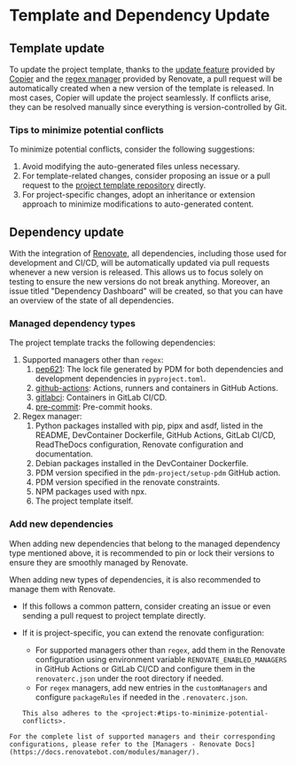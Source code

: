 # Template and Dependency Update

## Template update

To update the project template, thanks to the [update feature](https://copier.readthedocs.io/en/stable/updating/) provided by [Copier](https://github.com/copier-org/copier) and the [regex manager](https://docs.renovatebot.com/modules/manager/regex/) provided by Renovate, a pull request will be automatically created when a new version of the template is released. In most cases, Copier will update the project seamlessly. If conflicts arise, they can be resolved manually since everything is version-controlled by Git.

### Tips to minimize potential conflicts

To minimize potential conflicts, consider the following suggestions:

1. Avoid modifying the auto-generated files unless necessary.
1. For template-related changes, consider proposing an issue or a pull request to the [project template repository](http://github.com/serious-scaffold/ss-python) directly.
1. For project-specific changes, adopt an inheritance or extension approach to minimize modifications to auto-generated content.

## Dependency update

With the integration of [Renovate](https://github.com/renovatebot/renovate), all dependencies, including those used for development and CI/CD, will be automatically updated via pull requests whenever a new version is released. This allows us to focus solely on testing to ensure the new versions do not break anything. Moreover, an issue titled "Dependency Dashboard" will be created, so that you can have an overview of the state of all dependencies.

### Managed dependency types

The project template tracks the following dependencies:

1. Supported managers other than `regex`:
   1. [pep621](https://docs.renovatebot.com/modules/manager/pep621/): The lock file generated by PDM for both dependencies and development dependencies in `pyproject.toml`.
   1. [github-actions](https://docs.renovatebot.com/modules/manager/github-actions/): Actions, runners and containers in GitHub Actions.
   1. [gitlabci](https://docs.renovatebot.com/modules/manager/gitlabci/): Containers in GitLab CI/CD.
   1. [pre-commit](https://docs.renovatebot.com/modules/manager/pre-commit/): Pre-commit hooks.
1. Regex manager:
   1. Python packages installed with pip, pipx and asdf, listed in the README, DevContainer Dockerfile, GitHub Actions, GitLab CI/CD, ReadTheDocs configuration, Renovate configuration and documentation.
   1. Debian packages installed in the DevContainer Dockerfile.
   1. PDM version specified in the `pdm-project/setup-pdm` GitHub action.
   1. PDM version specified in the renovate constraints.
   1. NPM packages used with npx.
   1. The project template itself.

### Add new dependencies

When adding new dependencies that belong to the managed dependency type mentioned above, it is recommended to pin or lock their versions to ensure they are smoothly managed by Renovate.

When adding new types of dependencies, it is also recommended to manage them with Renovate.

- If this follows a common pattern, consider creating an issue or even sending a pull request to project template directly.
- If it is project-specific, you can extend the renovate configuration:
  - For supported managers other than `regex`, add them in the Renovate configuration using environment variable `RENOVATE_ENABLED_MANAGERS` in GitHub Actions or GitLab CI/CD and configure them in the `renovaterc.json` under the root directory if needed.
  - For `regex` managers, add new entries in the `customManagers` and configure `packageRules` if needed in the `.renovaterc.json`.

  ```{note}
  This also adheres to the <project:#tips-to-minimize-potential-conflicts>.
  ```

```{note}
For the complete list of supported managers and their corresponding configurations, please refer to the [Managers - Renovate Docs](https://docs.renovatebot.com/modules/manager/).
```
